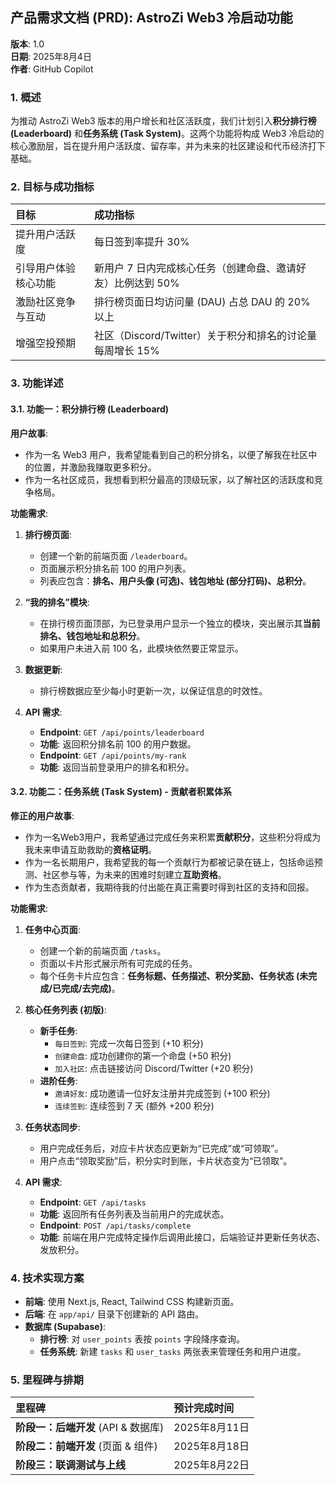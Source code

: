 ## 产品需求文档 (PRD): AstroZi Web3 冷启动功能

**版本**: 1.0  
**日期**: 2025年8月4日  
**作者**: GitHub Copilot

### 1. 概述

为推动 AstroZi Web3 版本的用户增长和社区活跃度，我们计划引入**积分排行榜 (Leaderboard)** 和**任务系统 (Task System)**。这两个功能将构成 Web3 冷启动的核心激励层，旨在提升用户活跃度、留存率，并为未来的社区建设和代币经济打下基础。

### 2. 目标与成功指标

| 目标 | 成功指标 |
| :--- | :--- |
| 提升用户活跃度 | 每日签到率提升 30% |
| 引导用户体验核心功能 | 新用户 7 日内完成核心任务（创建命盘、邀请好友）比例达到 50% |
| 激励社区竞争与互动 | 排行榜页面日均访问量 (DAU) 占总 DAU 的 20% 以上 |
| 增强空投预期 | 社区（Discord/Twitter）关于积分和排名的讨论量每周增长 15% |

### 3. 功能详述

#### 3.1. 功能一：积分排行榜 (Leaderboard)

**用户故事**:

*   作为一名 Web3 用户，我希望能看到自己的积分排名，以便了解我在社区中的位置，并激励我赚取更多积分。
*   作为一名社区成员，我想看到积分最高的顶级玩家，以了解社区的活跃度和竞争格局。

**功能需求**:

1.  **排行榜页面**:
    *   创建一个新的前端页面 `/leaderboard`。
    *   页面展示积分排名前 100 的用户列表。
    *   列表应包含：**排名、用户头像 (可选)、钱包地址 (部分打码)、总积分**。

2.  **“我的排名”模块**:
    *   在排行榜页面顶部，为已登录用户显示一个独立的模块，突出展示其**当前排名、钱包地址和总积分**。
    *   如果用户未进入前 100 名，此模块依然要正常显示。

3.  **数据更新**:
    *   排行榜数据应至少每小时更新一次，以保证信息的时效性。

4.  **API 需求**:
    *   **Endpoint**: `GET /api/points/leaderboard`
    *   **功能**: 返回积分排名前 100 的用户数据。
    *   **Endpoint**: `GET /api/points/my-rank`
    *   **功能**: 返回当前登录用户的排名和积分。

#### 3.2. 功能二：任务系统 (Task System) - 贡献者积累体系

**修正的用户故事**:

*   作为一名Web3用户，我希望通过完成任务来积累**贡献积分**，这些积分将成为我未来申请互助救助的**资格证明**。
*   作为一名长期用户，我希望我的每一个贡献行为都被记录在链上，包括命运预测、社区参与等，为未来的困难时刻建立**互助资格**。
*   作为生态贡献者，我期待我的付出能在真正需要时得到社区的支持和回报。

**功能需求**:

1.  **任务中心页面**:
    *   创建一个新的前端页面 `/tasks`。
    *   页面以卡片形式展示所有可完成的任务。
    *   每个任务卡片应包含：**任务标题、任务描述、积分奖励、任务状态 (未完成/已完成/去完成)**。

2.  **核心任务列表 (初版)**:
    *   **新手任务**:
        *   `每日签到`: 完成一次每日签到 (+10 积分)
        *   `创建命盘`: 成功创建你的第一个命盘 (+50 积分)
        *   `加入社区`: 点击链接访问 Discord/Twitter (+20 积分)
    *   **进阶任务**:
        *   `邀请好友`: 成功邀请一位好友注册并完成签到 (+100 积分)
        *   `连续签到`: 连续签到 7 天 (额外 +200 积分)

3.  **任务状态同步**:
    *   用户完成任务后，对应卡片状态应更新为“已完成”或“可领取”。
    *   用户点击“领取奖励”后，积分实时到账，卡片状态变为“已领取”。

4.  **API 需求**:
    *   **Endpoint**: `GET /api/tasks`
    *   **功能**: 返回所有任务列表及当前用户的完成状态。
    *   **Endpoint**: `POST /api/tasks/complete`
    *   **功能**: 前端在用户完成特定操作后调用此接口，后端验证并更新任务状态、发放积分。

### 4. 技术实现方案

*   **前端**: 使用 Next.js, React, Tailwind CSS 构建新页面。
*   **后端**: 在 `app/api/` 目录下创建新的 API 路由。
*   **数据库 (Supabase)**:
    *   **排行榜**: 对 `user_points` 表按 `points` 字段降序查询。
    *   **任务系统**: 新建 `tasks` 和 `user_tasks` 两张表来管理任务和用户进度。

### 5. 里程碑与排期

| 里程碑 | 预计完成时间 |
| :--- | :--- |
| **阶段一：后端开发** (API & 数据库) | 2025年8月11日 |
| **阶段二：前端开发** (页面 & 组件) | 2025年8月18日 |
| **阶段三：联调测试与上线** | 2025年8月22日 |
